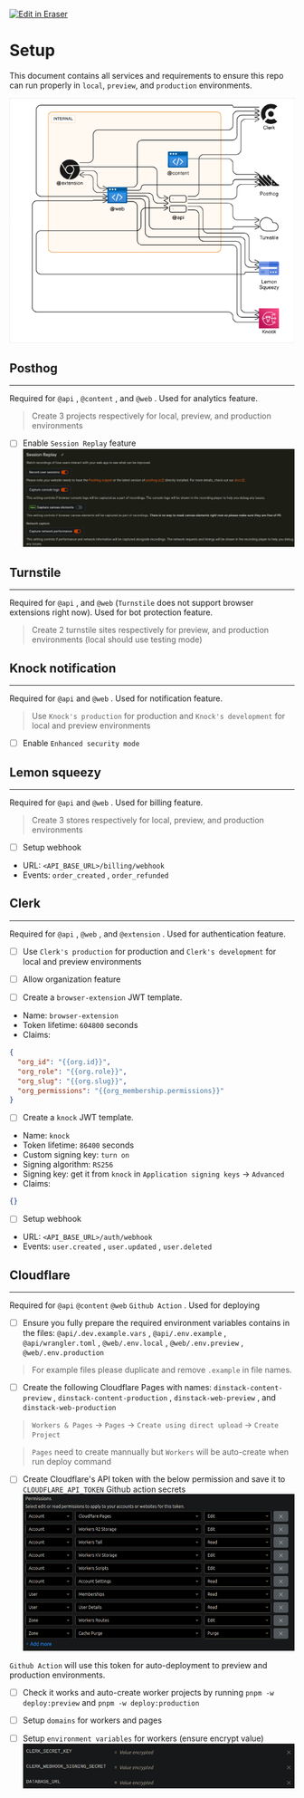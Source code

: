 <p><a target="_blank" href="https://app.eraser.io/workspace/jIezh0PVuL6ZxKpHAHZb" id="edit-in-eraser-github-link"><img alt="Edit in Eraser" src="https://firebasestorage.googleapis.com/v0/b/second-petal-295822.appspot.com/o/images%2Fgithub%2FOpen%20in%20Eraser.svg?alt=media&amp;token=968381c8-a7e7-472a-8ed6-4a6626da5501"></a></p>

# Setup
This document contains all services and requirements to ensure this repo can run properly in `local`, `preview`, and `production` environments.



![Infastructure Figure](/.eraser/jIezh0PVuL6ZxKpHAHZb___6dmrbQuO6UUieKrtFHFzHdoYXQu1___---figure---zwzCOVwgA0OaR9cStm3aU---figure---GB8qMfkzlfJepOqHN_zkTQ.png "Infastructure Figure")



## Posthog
---

Required for `@api` , `@content` , and `@web` . Used for analytics feature.

> Create 3 projects respectively for local, preview, and production environments



- [ ] Enable `Session Replay`  feature
![image.png](/.eraser/jIezh0PVuL6ZxKpHAHZb___6dmrbQuO6UUieKrtFHFzHdoYXQu1___6lYL5kjlXI5bHhVqpcu4p.png "image.png")



## Turnstile
---

Required for `@api` , and `@web`  (`Turnstile`  does not support browser extensions right now). Used for bot protection feature.

> Create 2 turnstile sites respectively for preview, and production environments (local should use testing mode)



## Knock notification
---

Required for `@api`  and `@web` . Used for notification feature.



> Use `Knock's production`  for production and `Knock's development`  for local and preview environments



- [ ] Enable `Enhanced security mode` 


## Lemon squeezy
---

Required for `@api`  and `@web` . Used for billing feature.



> Create 3 stores respectively for local, preview, and production environments



- [ ] Setup webhook
- URL: `<API_BASE_URL>/billing/webhook` 
- Events: `order_created` , `order_refunded` 


## Clerk
---

Required for `@api` , `@web` , and `@extension` . Used for authentication feature.



- [ ] Use `Clerk's production`  for production and `Clerk's development`  for local and preview environments


- [ ] Allow organization feature


- [ ] Create a `browser-extension` JWT template.
- Name: `browser-extension` 
- Token lifetime: `604800`  seconds
- Claims:
```json
{
  "org_id": "{{org.id}}",
  "org_role": "{{org.role}}",
  "org_slug": "{{org.slug}}",
  "org_permissions": "{{org_membership.permissions}}"
}
```


- [ ] Create a `knock` JWT template.
- Name: `knock` 
- Token lifetime: `86400`  seconds
- Custom signing key: `turn on` 
- Signing algorithm: `RS256` 
- Signing key: get it from `knock`  in `Application signing keys` -> `Advanced` 
- Claims:
```json
{}
```


- [ ] Setup webhook
- URL: `<API_BASE_URL>/auth/webhook` 
- Events: `user.created` , `user.updated` , `user.deleted` 


## Cloudflare
---

Required for `@api`  `@content`  `@web`  `Github Action` . Used for deploying



- [ ] Ensure you fully prepare the required environment variables contains in the files: `@api/.dev.example.vars` , `@api/.env.example` , `@api/wrangler.toml` , `@web/.env.local` , `@web/.env.preview` , `@web/.env.production` 
> For example files please duplicate and remove `.example`  in file names.



- [ ] Create the following Cloudflare Pages with names: `dinstack-content-preview` , `dinstack-content-production` , `dinstack-web-preview` , and `dinstack-web-production` 
> `Workers & Pages`  -> `Pages`  -> `Create using direct upload` -> `Create Project` 

> `Pages` need to create mannually but `Workers` will be auto-create when run deploy command



- [ ] Create Cloudflare's API token with the below permission and save it to `CLOUDFLARE_API_TOKEN`  Github action secrets
![image.png](/.eraser/jIezh0PVuL6ZxKpHAHZb___6dmrbQuO6UUieKrtFHFzHdoYXQu1___BurCwjK0QQJH3kkWvUP1_.png "image.png")

`Github Action`  will use this token for auto-deployment to preview and production environments.



- [ ] Check it works and auto-create worker projects by running `pnpm -w  deploy:preview`  and  `pnpm -w deploy:production` 


- [ ] Setup `domains` for workers and pages


- [ ] Setup `environment variables` for workers (ensure encrypt value)
![image.png](/.eraser/jIezh0PVuL6ZxKpHAHZb___6dmrbQuO6UUieKrtFHFzHdoYXQu1___yeJnDOO2PS2U9VOYSebfK.png "image.png")






<!--- Eraser file: https://app.eraser.io/workspace/jIezh0PVuL6ZxKpHAHZb --->